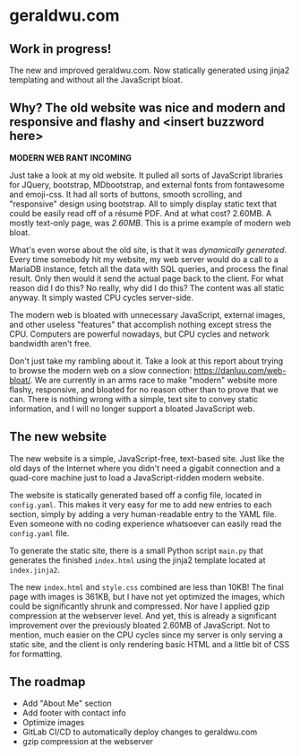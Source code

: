 # geraldwu.com

## Work in progress!

The new and improved geraldwu.com. Now statically generated using jinja2 templating and without all the JavaScript bloat.

## Why? The old website was nice and modern and responsive and flashy and \<insert buzzword here\>

**MODERN WEB RANT INCOMING**

Just take a look at my old website. It pulled all sorts of JavaScript libraries for JQuery, bootstrap, MDbootstrap, and external fonts from fontawesome and emoji-css. It had all sorts of buttons, smooth scrolling, and "responsive" design using bootstrap. All to simply display static text that could be easily read off of a résumé PDF. And at what cost? 2.60MB. A mostly text-only page, was *2.60MB*. This is a prime example of modern web bloat.

What's even worse about the old site, is that it was *dynamically generated*. Every time somebody hit my website, my web server would do a call to a MariaDB instance, fetch all the data with SQL queries, and process the final result. Only then would it send the actual page back to the client. For what reason did I do this? No really, why did I do this? The content was all static anyway. It simply wasted CPU cycles server-side.

The modern web is bloated with unnecessary JavaScript, external images, and other useless "features" that accomplish nothing except stress the CPU. Computers are powerful nowadays, but CPU cycles and network bandwidth aren't free.

Don't just take my rambling about it. Take a look at this report about trying to browse the modern web on a slow connection: https://danluu.com/web-bloat/. We are currently in an arms race to make "modern" website more flashy, responsive, and bloated for no reason other than to prove that we can. There is nothing wrong with a simple, text site to convey static information, and I will no longer support a bloated JavaScript web.

## The new website

The new website is a simple, JavaScript-free, text-based site. Just like the old days of the Internet where you didn't need a gigabit connection and a quad-core machine just to load a JavaScript-ridden modern website.

The website is statically generated based off a config file, located in `config.yaml`. This makes it very easy for me to add new entries to each section, simply by adding a very human-readable entry to the YAML file. Even someone with no coding experience whatsoever can easily read the `config.yaml` file.

To generate the static site, there is a small Python script `main.py` that generates the finished `index.html` using the jinja2 template located at `index.jinja2`.

The new `index.html` and `style.css` combined are less than 10KB! The final page with images is 361KB, but I have not yet optimized the images, which could be significantly shrunk and compressed. Nor have I applied gzip compression at the webserver level. And yet, this is already a significant improvement over the previously bloated 2.60MB of JavaScript. Not to mention, much easier on the CPU cycles since my server is only serving a static site, and the client is only rendering basic HTML and a little bit of CSS for formatting.

## The roadmap

* Add "About Me" section
* Add footer with contact info
* Optimize images
* GitLab CI/CD to automatically deploy changes to geraldwu.com
* gzip compression at the webserver
